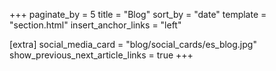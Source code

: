 +++
paginate_by = 5
title = "Blog"
sort_by = "date"
template = "section.html"
insert_anchor_links = "left"

[extra]
social_media_card = "blog/social_cards/es_blog.jpg"
show_previous_next_article_links = true
+++
